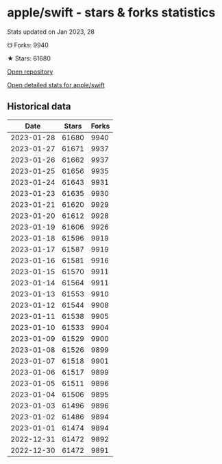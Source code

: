 # apple/swift - stars & forks statistics

Stats updated on Jan 2023, 28

☋ Forks: 9940

★ Stars: 61680

[Open repository](https://github.com/apple/swift)

[Open detailed stats for apple/swift](https://reviewgithub.com/rep/apple/swift)

## Historical data
| Date | Stars | Forks |
|------|-------|-------|
| 2023-01-28 | 61680 | 9940 | 
| 2023-01-27 | 61671 | 9937 | 
| 2023-01-26 | 61662 | 9937 | 
| 2023-01-25 | 61656 | 9935 | 
| 2023-01-24 | 61643 | 9931 | 
| 2023-01-23 | 61635 | 9930 | 
| 2023-01-21 | 61620 | 9929 | 
| 2023-01-20 | 61612 | 9928 | 
| 2023-01-19 | 61606 | 9926 | 
| 2023-01-18 | 61596 | 9919 | 
| 2023-01-17 | 61587 | 9919 | 
| 2023-01-16 | 61581 | 9916 | 
| 2023-01-15 | 61570 | 9911 | 
| 2023-01-14 | 61564 | 9911 | 
| 2023-01-13 | 61553 | 9910 | 
| 2023-01-12 | 61544 | 9908 | 
| 2023-01-11 | 61538 | 9905 | 
| 2023-01-10 | 61533 | 9904 | 
| 2023-01-09 | 61529 | 9900 | 
| 2023-01-08 | 61526 | 9899 | 
| 2023-01-07 | 61518 | 9901 | 
| 2023-01-06 | 61517 | 9899 | 
| 2023-01-05 | 61511 | 9896 | 
| 2023-01-04 | 61506 | 9895 | 
| 2023-01-03 | 61496 | 9896 | 
| 2023-01-02 | 61486 | 9894 | 
| 2023-01-01 | 61474 | 9894 | 
| 2022-12-31 | 61472 | 9892 | 
| 2022-12-30 | 61472 | 9891 | 

